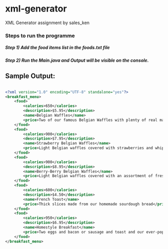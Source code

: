 # xml-generator
XML Generator assignment by sales_ken

### Steps to run the programme

##### Step 1) Add the food items list in the foods.txt file
##### Step 2) Run the Main.java and Output will be visible on the console.

## Sample Output:

```xml

<?xml version="1.0" encoding="UTF-8" standalone="yes"?>
<breakfast_menu>
    <food>
        <calories>650</calories>
        <description>$5.95</description>
        <name>Belgian Waffles</name>
        <price>Two of our famous Belgian Waffles with plenty of real maple syrup</price>
    </food>
    <food>
        <calories>900</calories>
        <description>$7.95</description>
        <name>Strawberry Belgian Waffles</name>
        <price>Light Belgian waffles covered with strawberries and whipped cream</price>
    </food>
    <food>
        <calories>900</calories>
        <description>$8.95</description>
        <name>Berry-Berry Belgian Waffles</name>
        <price>Light Belgian waffles covered with an assortment of fresh berries and whipped cream</price>
    </food>
    <food>
        <calories>600</calories>
        <description>$4.50</description>
        <name>French Toast</name>
        <price>Thick slices made from our homemade sourdough bread</price>
    </food>
    <food>
        <calories>950</calories>
        <description>$6.95</description>
        <name>Homestyle Breakfast</name>
        <price>Two eggs and bacon or sausage and toast and our ever-popular hash browns</price>
    </food>
</breakfast_menu>
```
